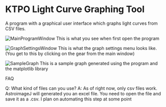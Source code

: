 # KTPO Light Curve Graphing Tool
A program with a graphical user interface which graphs light curves from CSV files.


![MainProgramWindow](https://user-images.githubusercontent.com/80981618/170774513-e6003a4f-7e5e-49f9-bf50-b96ec6c0ed8f.JPG)
This is what you see when first open the program

![GraphSettingsWindow](https://user-images.githubusercontent.com/80981618/170774730-a5dd233e-2bd4-407c-a27e-3659d95fe3e2.JPG)
This is what the graph settings menu looks like. (You get to this by clicking on the gear from the main window)

![SampleGraph](https://user-images.githubusercontent.com/80981618/170774874-47daef6e-d670-4845-aa8b-eebb64408f19.JPG)
This is a sample graph generated using the program and the matplotlib library

FAQ

Q: What kind of files can you use?
A: As of right now, only csv files work. AstroimageJ will generated you an excel file. You need to open the file and save it as a .csv. I plan on automating this step at some point

